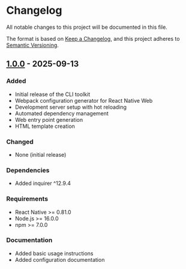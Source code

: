 # Changelog

All notable changes to this project will be documented in this file.

The format is based on [Keep a Changelog](https://keepachangelog.com/en/1.0.0/),
and this project adheres to [Semantic Versioning](https://semver.org/spec/v2.0.0.html).

## [1.0.0] - 2025-09-13

### Added

- Initial release of the CLI toolkit
- Webpack configuration generator for React Native Web
- Development server setup with hot reloading
- Automated dependency management
- Web entry point generation
- HTML template creation

### Changed

- None (initial release)

### Dependencies

- Added inquirer ^12.9.4

### Requirements

- React Native >= 0.81.0
- Node.js >= 16.0.0
- npm >= 7.0.0

### Documentation

- Added basic usage instructions
- Added configuration documentation

[1.0.0]: https://github.com/sehgalrishabh/react-native-web-toolkit/releases/tag/v1.0.0
